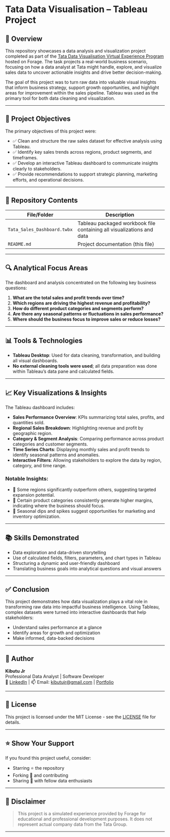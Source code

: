 
# Tata Data Visualisation – Tableau Project

## 📌 Overview

This repository showcases a data analysis and visualization project completed as part of the [Tata Data Visualisation Virtual Experience Program](https://www.theforage.com/simulations/tata/data-visualisation-p5xo) hosted on Forage. The task projects a real-world business scenario, focusing on how a data analyst at Tata might handle, explore, and visualize sales data to uncover actionable insights and drive better decision-making.

The goal of this project was to turn raw data into valuable visual insights that inform business strategy, support growth opportunities, and highlight areas for improvement within the sales pipeline. Tableau was used as the primary tool for both data cleaning and visualization.

---

## 🎯 Project Objectives

The primary objectives of this project were:

- ✅ Clean and structure the raw sales dataset for effective analysis using Tableau.
- ✅ Identify key sales trends across regions, product segments, and timeframes.
- ✅ Develop an interactive Tableau dashboard to communicate insights clearly to stakeholders.
- ✅ Provide recommendations to support strategic planning, marketing efforts, and operational decisions.

---

## 📁 Repository Contents

| File/Folder         | Description                                                                 |
|---------------------|-----------------------------------------------------------------------------|
| `Tata_Sales_Dashboard.twbx` | Tableau packaged workbook file containing all visualizations and data |
| `README.md`         | Project documentation (this file)                                           |

---

## 🔍 Analytical Focus Areas

The dashboard and analysis concentrated on the following key business questions:

1. **What are the total sales and profit trends over time?**
2. **Which regions are driving the highest revenue and profitability?**
3. **How do different product categories and segments perform?**
4. **Are there any seasonal patterns or fluctuations in sales performance?**
5. **Where should the business focus to improve sales or reduce losses?**

---

## 📊 Tools & Technologies

- **Tableau Desktop**: Used for data cleaning, transformation, and building all visual dashboards.
- **No external cleaning tools were used**; all data preparation was done within Tableau’s data pane and calculated fields.

---

## 📈 Key Visualizations & Insights

The Tableau dashboard includes:

- **Sales Performance Overview**: KPIs summarizing total sales, profits, and quantities sold.
- **Regional Sales Breakdown**: Highlighting revenue and profit by geographic region.
- **Category & Segment Analysis**: Comparing performance across product categories and customer segments.
- **Time Series Charts**: Displaying monthly sales and profit trends to identify seasonal patterns and anomalies.
- **Interactive Filters**: Allowing stakeholders to explore the data by region, category, and time range.

### Notable Insights:

- 📌 Some regions significantly outperform others, suggesting targeted expansion potential.
- 📌 Certain product categories consistently generate higher margins, indicating where the business should focus.
- 📌 Seasonal dips and spikes suggest opportunities for marketing and inventory optimization.

---

## 📚 Skills Demonstrated

- Data exploration and data-driven storytelling
- Use of calculated fields, filters, parameters, and chart types in Tableau
- Structuring a dynamic and user-friendly dashboard
- Translating business goals into analytical questions and visual answers

---

## ✅ Conclusion

This project demonstrates how data visualization plays a vital role in transforming raw data into impactful business intelligence. Using Tableau, complex datasets were turned into interactive dashboards that help stakeholders:

- Understand sales performance at a glance
- Identify areas for growth and optimization
- Make informed, data-backed decisions

---

## 👤 Author

**Kibutu Jr**  
Professional Data Analyst | Software Developer  
📧 [LinkedIn](https://www.linkedin.com/in/fred-kibutu/) | 📫 Email: kibutujr@gmail.com | [Portfolio](https://kibutujr.github.io/Portfolio-KibutuJr/)

---

## 📜 License

This project is licensed under the MIT License - see the [LICENSE](LICENSE) file for details.

---

## ⭐ Show Your Support

If you found this project useful, consider:

- Starring ⭐ the repository
- Forking 🍴 and contributing
- Sharing 🔁 with fellow data enthusiasts

---

## 📌 Disclaimer

> This project is a simulated experience provided by Forage for educational and professional development purposes. It does not represent actual company data from the Tata Group.

---
